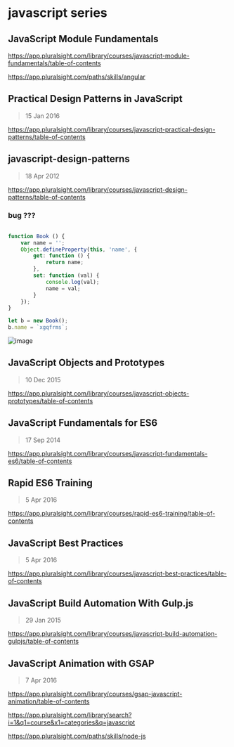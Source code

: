 # javascript series

## JavaScript Module Fundamentals


https://app.pluralsight.com/library/courses/javascript-module-fundamentals/table-of-contents

https://app.pluralsight.com/paths/skills/angular





## Practical Design Patterns in JavaScript

> 15 Jan 2016

https://app.pluralsight.com/library/courses/javascript-practical-design-patterns/table-of-contents






## javascript-design-patterns

> 18 Apr 2012

https://app.pluralsight.com/library/courses/javascript-design-patterns/table-of-contents

### bug ???

```js
    
function Book () {
    var name = '';
    Object.defineProperty(this, 'name', {
        get: function () {
            return name;
        },
        set: function (val) {
            console.log(val);
            name = val;
        }
    });
}

let b = new Book();
b.name = `xgqfrms`;


```

![image](https://user-images.githubusercontent.com/18028768/32324362-18e98e24-c006-11e7-8b38-e19a8d03e679.png)



## JavaScript Objects and Prototypes

> 10 Dec 2015


https://app.pluralsight.com/library/courses/javascript-objects-prototypes/table-of-contents


## JavaScript Fundamentals for ES6

> 17 Sep 2014

https://app.pluralsight.com/library/courses/javascript-fundamentals-es6/table-of-contents



## Rapid ES6 Training

> 5 Apr 2016

https://app.pluralsight.com/library/courses/rapid-es6-training/table-of-contents





## JavaScript Best Practices

> 5 Apr 2016

https://app.pluralsight.com/library/courses/javascript-best-practices/table-of-contents




## JavaScript Build Automation With Gulp.js


> 29 Jan 2015


https://app.pluralsight.com/library/courses/javascript-build-automation-gulpjs/table-of-contents


## JavaScript Animation with GSAP

> 7 Apr 2016

https://app.pluralsight.com/library/courses/gsap-javascript-animation/table-of-contents







https://app.pluralsight.com/library/search?i=1&q1=course&x1=categories&q=javascript

https://app.pluralsight.com/paths/skills/node-js








